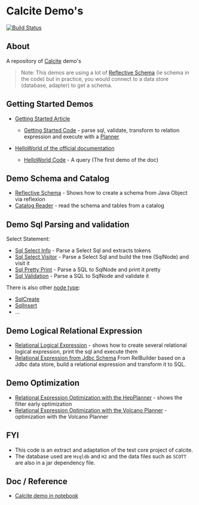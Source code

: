 # Calcite Demo's

[![Build Status](https://travis-ci.org/gerardnico/calcite.svg?branch=master)](https://travis-ci.org/gerardnico/calcite)

## About

A repository of [Calcite](https://calcite.apache.org/) demo's 


> Note: This demos are using a lot of [Reflective Schema](src/test/java/com/gerardnico/calcite/CalciteSchemaTest.java) 
> (ie schema in the code) but in practice, you would connect to a data store (database, adapter) to get a schema.


## Getting Started Demos

  * [Getting Started Article](https://gerardnico.com/db/calcite/getting_started) 
    * [Getting Started Code](src/test/java/com/gerardnico/calcite/CalciteFrameworksTest.java) - parse sql, validate, transform to relation expression and execute with a [Planner](https://github.com/apache/calcite/blob/master/core/src/main/java/org/apache/calcite/tools/Planner.java)

  * [HelloWorld of the official documentation](https://calcite.apache.org/docs/index.html)
    * [HelloWorld Code](src/main/java/com/gerardnico/calcite/demo/HelloWorld.java) - A query (The first demo of the doc)
  
## Demo Schema and Catalog
        
  * [Reflective Schema](src/test/java/com/gerardnico/calcite/CalciteSchemaTest.java) - Shows how to create a schema from Java Object via reflexion
  * [Catalog Reader](src/test/java/com/gerardnico/calcite/CalciteCatalogsTest.java) - read the schema and tables from a catalog

## Demo Sql Parsing and validation
 
Select Statement:
  * [Sql Select Info](src/test/java/com/gerardnico/calcite/CalciteSqlSelectTest.java) - Parse a Select Sql and extracts tokens
  * [Sql Select Visitor](src/test/java/com/gerardnico/calcite/CalciteSqlVisitorTest.java) - Parse a Select Sql and build the tree (SqlNode) and visit it
  * [Sql Pretty Print](src/test/java/com/gerardnico/calcite/CalciteSqlWriterTest.java) - Parse a SQL to SqlNode and print it pretty
  * [Sql Validation](src/test/java/com/gerardnico/calcite/CalciteSqlValidationTest.java) - Parse a SQL to SqlNode and validate it

There is also other [node type](https://github.com/apache/calcite/tree/master/core/src/main/java/org/apache/calcite/sql):
  * [SqlCreate](https://github.com/apache/calcite/blob/master/core/src/main/java/org/apache/calcite/sql/SqlCreate.java)
  * [SqlInsert](https://github.com/apache/calcite/blob/master/core/src/main/java/org/apache/calcite/sql/SqlInsert.java)
  * ...


## Demo Logical Relational Expression

 * [Relational Logical Expression](src/test/java/com/gerardnico/calcite/CalciteRelLogicalExpressionTest.java) - shows how to create several relational logical expression, print the sql and execute them
 * [Relational Expression from Jdbc Schema](src/test/java/com/gerardnico/calcite/CalciteRelJdbcTest.java) From RelBuilder based on a Jdbc data store, build a relational expression and transform it to SQL.

## Demo Optimization
   
  * [Relational Expression Optimization with the HepPlanner](src/test/java/com/gerardnico/calcite/CalcitePlannerHepTest.java) - shows the filter early optimization
  * [Relational Expression Optimization  with the Volcano Planner](src/test/java/com/gerardnico/calcite/CalcitePlannerVolcanoTest.java) - optimization with the Volcano Planner

 
  
## FYI

  * This code is an extract and adaptation of the test core project of calcite.
  * The database used are `Hsqldb` and `H2` and the data files such as `SCOTT` are also in a jar dependency file.

  
## Doc / Reference

  * [Calcite demo in notebook](https://github.com/michaelmior/calcite-notebooks)



